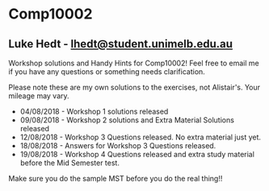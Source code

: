 # Comp10002

## Luke Hedt - lhedt@student.unimelb.edu.au

Workshop solutions and Handy Hints for Comp10002! Feel free to email me if you have any questions or something needs clarification.

Please note these are my own solutions to the exercises, not Alistair's. Your mileage may vary.

- 04/08/2018 - Workshop 1 solutions released
- 09/08/2018 - Workshop 2 solutions and Extra Material Solutions released
- 12/08/2018 - Workshop 3 Questions released. No extra material just yet.
- 18/08/2018 - Answers for Workshop 3 Questions released.
- 19/08/2018 - Workshop 4 Questions released and extra study material before the Mid Semester test.

Make sure you do the sample MST before you do the real thing!!